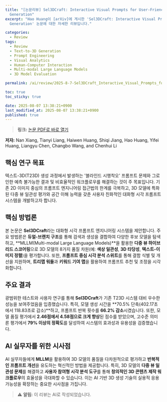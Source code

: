 ```yaml
---
title: "[논문리뷰] Sel3DCraft: Interactive Visual Prompts for User-Friendly Text-to-3D
  Generation"
excerpt: "Hao Huang이 [arXiv]에 게시한 'Sel3DCraft: Interactive Visual Prompts for User-Friendly Text-to-3D
  Generation' 논문에 대한 자세한 리뷰입니다."

categories:
  - Review
tags:
  - Review
  - Text-to-3D Generation
  - Prompt Engineering
  - Visual Analytics
  - Human-Computer Interaction
  - Multi-modal Large Language Models
  - 3D Model Evaluation

permalink: /ai/review/2025-8-7-Sel3DCraft_Interactive_Visual_Prompts_for_User-Friendly_Text-to-3D_Generation/

toc: true
toc_sticky: true

date: 2025-08-07 13:38:21+0900
last_modified_at: 2025-08-07 13:38:21+0900
published: true
---
```

> **링크:** [논문 PDF로 바로 열기](https://arxiv.org/abs/2508.00428)

**저자:** Nan Xiang, Tianyi Liang, Haiwen Huang, Shiqi Jiang, Hao Huang, Yifei Huang, Liangyu Chen, Changbo Wang, and Chenhui Li



## 핵심 연구 목표
텍스트-3D(T23D) 생성 과정에서 발생하는 '블라인드 시행착오' 프롬프트 문제와 그로 인한 예측 불가능한 결과 및 비효율적인 워크플로우를 해결하는 것이 주 목표입니다. 기존 2D 이미지 중심의 프롬프트 엔지니어링 접근법의 한계를 극복하고, 3D 모델에 특화된 다중 뷰 일관성 평가와 공간 이해 능력을 갖춘 사용자 친화적인 대화형 시각 프롬프트 시스템을 개발하고자 합니다.

## 핵심 방법론
본 논문은 **Sel3DCraft**라는 대화형 시각 프롬프트 엔지니어링 시스템을 제안합니다. 주요 방법론은 **듀얼-브랜치 구조**를 통해 검색과 생성을 결합하여 다양한 후보 모델을 탐색하고, **MLLM(Multi-modal Large Language Models)**을 활용한 **다중 뷰 하이브리드 스코어링**으로 3D 모델의 8가지 품질 차원(예: **색상 일관성**, **3D 타당성**, **텍스트-이미지 정렬**)을 평가합니다. 또한, **프롬프트 중심 시각 분석 스위트**를 통해 결함 식별 및 개선을 지원하며, **트리맵 워들**과 **키워드 기여 맵**을 활용하여 프롬프트 추천 및 조정을 시각화합니다.

## 주요 결과
광범위한 테스트와 사용자 연구를 통해 **Sel3DCraft**가 기존 T23D 시스템 대비 우수한 성능을 보여주었음을 입증했습니다. 특히, 모델 생성 시간을 **70.5% 단축(402.17초에서 118.83초로 감소)**하고, 프롬프트 반복 횟수를 **66.2% 감소**시켰습니다. 또한, 모델 품질 평가에서 **2.46점에서 4.58점으로 크게 향상**된 점수를 받았으며, 고수준 의미론 평가에서 **79% 이상의 정확도**를 달성하여 시스템의 효과성과 유용성을 검증했습니다.

## AI 실무자를 위한 시사점
AI 실무자들에게 **MLLM**을 활용하여 3D 모델의 품질을 다차원적으로 평가하고 **반복적인 프롬프트 개선**을 유도하는 혁신적인 방법을 제공합니다. 특히, 3D 모델의 **다중 뷰 일관성 문제**를 해결하고 **사용자 참여형 시각 분석 도구**를 통해 **창의적인 3D 콘텐츠 제작 워크플로우**의 효율성을 극대화할 수 있습니다. 이는 AI 기반 3D 생성 기술의 실용적 응용 가능성을 확장하는 중요한 시사점을 가집니다.

> ⚠️ **알림:** 이 리뷰는 AI로 작성되었습니다.